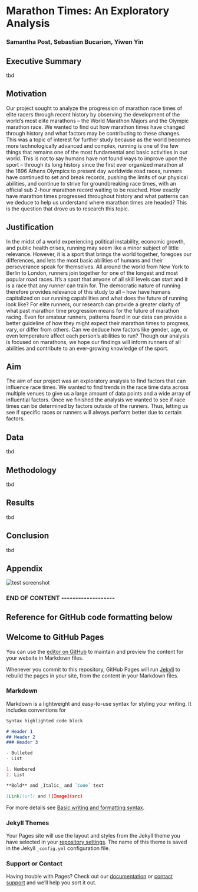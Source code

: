 # Marathon Times: An Exploratory Analysis
### Samantha Post, Sebastian Bucarion, Yiwen Yin

## Executive Summary
tbd

## Motivation
Our project sought to analyze the progression of marathon race times of elite racers through recent history by observing the development of the world’s most elite marathons – the World Marathon Majors and the Olympic marathon race. We wanted to find out how marathon times have changed through history and what factors may be contributing to these changes. This was a topic of interest for further study because as the world becomes more technologically advanced and complex, running is one of the few things that remains one of the most fundamental and basic activities in our world. This is not to say humans have not found ways to improve upon the sport – through its long history since the first ever organized marathon at the 1896 Athens Olympics to present day worldwide road races, runners have continued to set and break records, pushing the limits of our physical abilities, and continue to strive for groundbreaking race times, with an official sub 2-hour marathon record waiting to be reached. How exactly have marathon times progressed throughout history and what patterns can we deduce to help us understand where marathon times are headed? This is the question that drove us to research this topic. 

## Justification
In the midst of a world experiencing political instability, economic growth, and public health crises, running may seem like a minor subject of little relevance. However, it is a sport that brings the world together, foregoes our differences, and lets the most basic abilities of humans and their perseverance speak for themselves. All around the world from New York to Berlin to London, runners join together for one of the longest and most popular road races. It’s a sport that anyone of all skill levels can start and it is a race that any runner can train for. The democratic nature of running therefore provides relevance of this study to all – how have humans capitalized on our running capabilities and what does the future of running look like? For elite runners, our research can provide a greater clarity of what past marathon time progression means for the future of marathon racing. Even for amateur runners, patterns found in our data can provide a better guideline of how they might expect their marathon times to progress, vary, or differ from others. Can we deduce how factors like gender, age, or even temperature affect each person’s abilities to run? Though our analysis is focused on marathons, we hope our findings will inform runners of all abilities and contribute to an ever-growing knowledge of the sport. 

## Aim
The aim of our project was an exploratory analysis to find factors that can influence race times. We wanted to find trends in the race time data across multiple venues to give us a large amount of data points and a wide array of influential factors. Once we finished the analysis we wanted to see if race times can be determined by factors outside of the runners. Thus, letting us see if specific races or runners will always perform better due to certain factors.

## Data
tbd

## Methodology
tbd

## Results
tbd

## Conclusion
tbd

## Appendix

![test screenshot](/assets/blob/main/Screen%20Shot%202022-01-13%20at%202.32.16%20PM.png)

### END OF CONTENT -------------------
## Reference for GitHub code formatting below

## Welcome to GitHub Pages

You can use the [editor on GitHub](https://github.com/yiwenyin/Marathon-Project/edit/gh-pages/index.md) to maintain and preview the content for your website in Markdown files.

Whenever you commit to this repository, GitHub Pages will run [Jekyll](https://jekyllrb.com/) to rebuild the pages in your site, from the content in your Markdown files.

### Markdown

Markdown is a lightweight and easy-to-use syntax for styling your writing. It includes conventions for

```markdown
Syntax highlighted code block

# Header 1
## Header 2
### Header 3

- Bulleted
- List

1. Numbered
2. List

**Bold** and _Italic_ and `Code` text

[Link](url) and ![Image](src)
```

For more details see [Basic writing and formatting syntax](https://docs.github.com/en/github/writing-on-github/getting-started-with-writing-and-formatting-on-github/basic-writing-and-formatting-syntax).

### Jekyll Themes

Your Pages site will use the layout and styles from the Jekyll theme you have selected in your [repository settings](https://github.com/yiwenyin/Marathon-Project/settings/pages). The name of this theme is saved in the Jekyll `_config.yml` configuration file.

### Support or Contact

Having trouble with Pages? Check out our [documentation](https://docs.github.com/categories/github-pages-basics/) or [contact support](https://support.github.com/contact) and we’ll help you sort it out.
